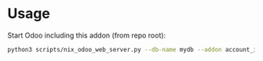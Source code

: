 # Usage

Start Odoo including this addon (from repo root):

```bash
python3 scripts/nix_odoo_web_server.py --db-name mydb --addon account_invoice_change_currency
```
